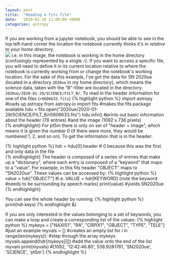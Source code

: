 ```yaml
---
layout: post
title:  "Reading a fits file"
date:   2020-02-19 11:00:00 +0000
categories: astropy
---
```


If you are working from a jupyter notebook, you should be able to see in the top
left-hand corner the location the notebook currently thinks it's in *relative to
your home directory*.  
<img src="../img/jupyter_loc.png">
i.e. in this image, the notebook is working in the home directory (confusingly
represented by a single `/`).
If you want to access a specific file, you will need to define it in its current
location relative to where the notebook is currently working from or change the
notebook's working location.
For the sake of this example, I've got the data for SN 2020ue (located in a
directory `2020ue` in my home directory), which means the
science data, taken with the "B"-filter are located in the directory: `2020ue/2020-01-29/SCIENCE/FILT_B/`.
To read in the header information for one of the files (`r0606633.fits`)
{% highlight python %}
  import astropy #loads up astropy
  from astropy.io import fits #makes the fits package available
  hdu = fits.open("2020ue/2020-01-29/SCIENCE/FILT_B/r0606633.fits")
  hdu.info() #prints out basic information about the header (78 entries)
            #and the image (1092 x 736 pixels)                
{% endhighlight}
For pt5m there is only on set of "header + image", which means it is given the
number 0 (if there were more, they would be numbered 1, 2, and so on).
To get the information that is in the header:

{% highlight python %}
  hdr = hdu[0].header # 0 because this was the first and only data in the file              
{% endhighlight}
The header is composed of a series of entries that make up a "dictionary", where
 each entry is composed of a "keyword" that maps to a "value".  For example, in
this fits header "OBJECT" maps to "SN2020ue".
These values can be accessed by:
{% highlight python %}
value = hdr["OBJECT"] #i.e. VALUE = hdr[KEYWORD] (note the keyword
                      #needs to be surrounding by speech marks)
print(value)          #yields SN2020ue
{% endhighlight}

You can see the whole header by running:
{% highlight python %}
print(hdr.keys)
{% endhighlight &}

If you are only interested in the values belonging to a set of keywords, you can
 make a loop and create a corresponding list of the values:
 {% highlight python %}
mykeys = ["NAXIS1", "RA", "CRPIX1", "OBJECT", "TYPE", "TELE"] #just an example
myvals = [] #creates an empty list
for i in range(len(mykeys)): #step through the array mykeys
    myvals.append(hdr[mykeys[i]]) #add the value onto the end of the list myvals
print(myvals) #[1092, '12:42:46.80', 538.9261761, 'SN2020ue', 'SCIENCE', 'pt5m']
{% endhighlight %}
